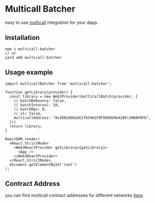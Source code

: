 # Multicall Batcher

easy to use [multicall](https://github.com/makerdao/multicall) integration for your dapp.

## Installation

```
npm i multicall-batcher
// or
yard add multicall-batcher
```

## Usage example

```
import multicallBatcher from 'multicall-batcher';

function getLibrary(provider) {
  const library = new Web3Provider(multiCallBatch(provider, {
    // batchDebounce: false,
    // batchInterval: 10,
    // batchMax: 0,
    // v1: false,
    multicallAddress: "0x3E01dD8a5E1fb3481F0F589056b428Fc308AF0Fb",
  }))
  return library;
}

ReactDOM.render(
  <React.StrictMode>
    <Web3ReactProvider getLibrary={getLibrary}>
      <App /> 
    </Web3ReactProvider>
  </React.StrictMode>,
  document.getElementById('root')
);
```

## Contract Address

you can find multicall contract addresses for different networks [here](https://github.com/makerdao/multicall#multicall2-contract-addresses).
